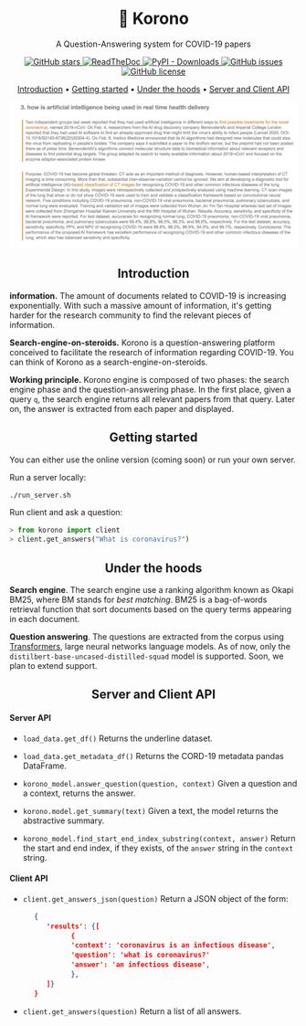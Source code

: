 <h1 align="center">👑 Korono</h1>

<p align="center">A Question-Answering system for COVID-19 papers</p>

<p align="center">
  <a href="https://github.com/jbesomi/korono/stargazers">
    <img src="https://img.shields.io/github/stars/jbesomi/korono.svg?colorA=orange&colorB=orange&logo=github"
         alt="GitHub stars">
  </a>
  <a href="https://korono.readthedocs.io/">
      <img src="https://readthedocs.org/projects/korono/badge/?version=latest"
           alt="ReadTheDoc">
    </a>
  <a href="https://pypi.org/search/?q=korono">
      <img alt="PyPI - Downloads" src="https://img.shields.io/pypi/dm/korono">
  </a>
  <a href="https://github.com/jbesomi/korono/issues">
        <img src="https://img.shields.io/github/issues/jbesomi/korono.svg"
             alt="GitHub issues">
  </a>
  <a href="https://github.com/jbesomi/korono/blob/master/LICENSE">
        <img src="https://img.shields.io/github/license/jbesomi/korono.svg"
             alt="GitHub license">
  </a>  
</p>

<p align="center">
   <a href="#why">Introduction</a> •
   <a href="#getting-started">Getting started</a> •
   <a href="#under-the-hoods">Under the hoods</a> •
   <a href="#server-and-client-api">Server and Client API</a>
</p>

<p align="center">
    <img src="github/ai-coronavirus.png" width="700">
</p>


<h2 align="center">Introduction</h2>

**information.** The amount of documents related to COVID-19 is increasing exponentially. With such a massive amount of information, it's getting harder for the research community to find the relevant pieces of information.

**Search-engine-on-steroids.** Korono is a question-answering platform conceived to facilitate the research of information regarding COVID-19. You can think of Korono as a search-engine-on-steroids.

**Working principle.** Korono engine is composed of two phases: the search engine phase and the question-answering phase. In the first place, given a query `q`, the search engine returns all relevant papers from that query. Later on, the answer is extracted from each paper and displayed.

<h2 align="center">Getting started</h2>

You can either use the online version (coming soon) or run your own server.

Run a server locally:
```
./run_server.sh
```

Run client and ask a question:
```python
> from korono import client
> client.get_answers("What is coronavirus?")
```

<h2 align="center">Under the hoods</h2>


**Search engine**. The search engine use a ranking algorithm known as Okapi BM25, where BM stands for _best matching_. BM25 is a bag-of-words retrieval function that sort documents based on the query terms appearing in each document.

**Question answering**. The questions are extracted from the corpus using [Transformers](https://transformer.huggingface.co/), large neural networks language models. As of now, only the `distilbert-base-uncased-distilled-squad` model is supported. Soon, we plan to extend support.

<h2 align="center">Server and Client API</h2>

#### Server API

- `load_data.get_df()`
   Returns the underline dataset.

- `load_data.get_metadata_df()`
   Returns the CORD-19 metadata pandas DataFrame.

- `korono_model.answer_question(question, context)`
   Given a question and a context, returns the answer.

- `korono.model.get_summary(text)`
   Given a text, the model returns the abstractive summary.

- `korono_model.find_start_end_index_substring(context, answer)`
   Return the start and end index, if they exists, of the `answer` string in the `context` string.

#### Client API


- `client.get_answers_json(question)`
   Return a JSON object of the form:
```json
      {
         'results': {[
               {
               'context': 'coronavirus is an infectious disease',
               'question': 'what is coronavirus?'
               'answer': 'an infectious disease',
               },
         ]}
      }
```

- `client.get_answers(question)`
   Return a list of all answers.
